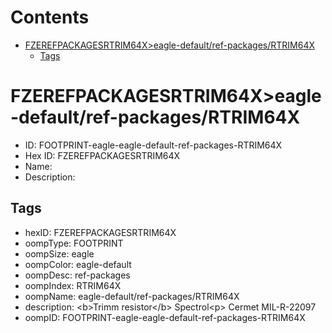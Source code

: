 



Contents
========

* [FZEREFPACKAGESRTRIM64X>eagle-default/ref-packages/RTRIM64X](#fzerefpackagesrtrim64xeagle-defaultref-packagesrtrim64x)
	* [Tags](#tags)

# FZEREFPACKAGESRTRIM64X>eagle-default/ref-packages/RTRIM64X

- ID: FOOTPRINT-eagle-eagle-default-ref-packages-RTRIM64X
- Hex ID: FZEREFPACKAGESRTRIM64X
- Name: 
- Description: 

## Tags

- hexID: FZEREFPACKAGESRTRIM64X
- oompType: FOOTPRINT
- oompSize: eagle
- oompColor: eagle-default
- oompDesc: ref-packages
- oompIndex: RTRIM64X
- oompName: eagle-default/ref-packages/RTRIM64X
- description: &lt;b&gt;Trimm resistor&lt;/b&gt; Spectrol&lt;p&gt;&#xD;
Cermet MIL-R-22097
- oompID: FOOTPRINT-eagle-eagle-default-ref-packages-RTRIM64X
